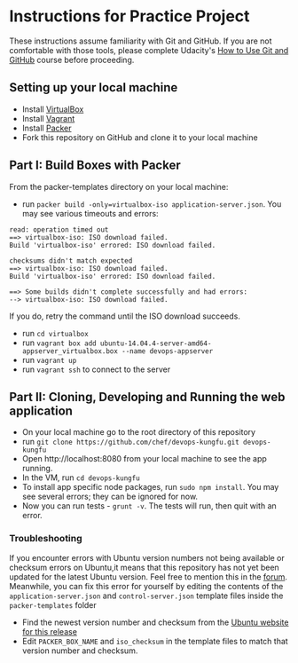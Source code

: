 Instructions for Practice Project
========================================

These instructions assume familiarity with Git and GitHub. If you are not comfortable with those tools, please complete Udacity's [How to Use Git and GitHub](https://www.udacity.com/course/how-to-use-git-and-github--ud775) course before proceeding. 

## Setting up your local machine

* Install [VirtualBox](https://www.virtualbox.org/wiki/Downloads)
*  Install [Vagrant](https://www.vagrantup.com/downloads.html)
* Install [Packer](https://www.packer.io/downloads.html)
* Fork this repository on GitHub and clone it to your local machine

## Part I: Build Boxes with Packer

From the packer-templates directory on your local machine:

* run `packer build -only=virtualbox-iso application-server.json`. You may see various timeouts and errors:

```
read: operation timed out
==> virtualbox-iso: ISO download failed.
Build 'virtualbox-iso' errored: ISO download failed.

checksums didn't match expected
==> virtualbox-iso: ISO download failed.
Build 'virtualbox-iso' errored: ISO download failed.

==> Some builds didn't complete successfully and had errors:
--> virtualbox-iso: ISO download failed.
```

If you do, retry the command until the ISO download succeeds.

* run `cd virtualbox`
* run `vagrant box add ubuntu-14.04.4-server-amd64-appserver_virtualbox.box --name devops-appserver`
* run `vagrant up`
* run `vagrant ssh` to connect to the server


## Part II: Cloning, Developing and Running the web application

* On your local machine go to the root directory of this repository
* run `git clone https://github.com/chef/devops-kungfu.git devops-kungfu`
* Open http://localhost:8080 from your local machine to see the app running.
* In the VM, run `cd devops-kungfu`
* To install app specific node packages, run `sudo npm install`. You may see several errors; they can be ignored for now.
* Now you can run tests - `grunt -v`. The tests will run, then quit with an error. 

### Troubleshooting

If you encounter errors with Ubuntu version numbers not being available or checksum errors on Ubuntu,it means that this repository has not yet been updated for the latest Ubuntu version. Feel free to mention this in the [forum](https://discussions.udacity.com/c/nd012-p1-intro-to-devops/nd012-the-devops-environment). Meanwhile, you can fix this error for yourself by editing the contents of the `application-server.json` and `control-server.json` template files inside the `packer-templates` folder

* Find the newest version number and checksum from the [Ubuntu website for this release](http://releases.ubuntu.com/trusty/)
* Edit `PACKER_BOX_NAME` and `iso_checksum` in the template files to match that version number and checksum.